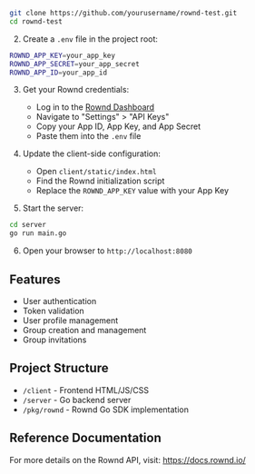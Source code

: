 
```bash
git clone https://github.com/yourusername/rownd-test.git
cd rownd-test
```

2. Create a `.env` file in the project root:
```bash
ROWND_APP_KEY=your_app_key
ROWND_APP_SECRET=your_app_secret
ROWND_APP_ID=your_app_id
```

3. Get your Rownd credentials:
   - Log in to the [Rownd Dashboard](https://app.rownd.io)
   - Navigate to "Settings" > "API Keys"
   - Copy your App ID, App Key, and App Secret
   - Paste them into the `.env` file

4. Update the client-side configuration:
   - Open `client/static/index.html`
   - Find the Rownd initialization script
   - Replace the `ROWND_APP_KEY` value with your App Key

5. Start the server:
```bash
cd server
go run main.go
```

6. Open your browser to `http://localhost:8080`

## Features
- User authentication
- Token validation
- User profile management
- Group creation and management
- Group invitations

## Project Structure
- `/client` - Frontend HTML/JS/CSS
- `/server` - Go backend server
- `/pkg/rownd` - Rownd Go SDK implementation

## Reference Documentation
For more details on the Rownd API, visit:
https://docs.rownd.io/
```

